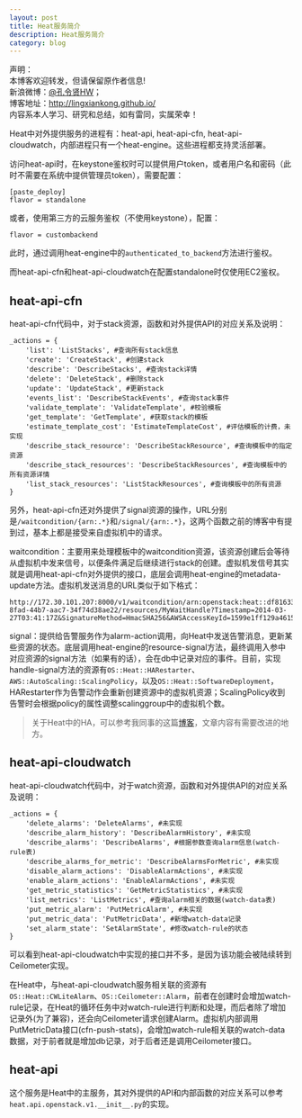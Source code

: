 ```yaml
---
layout: post
title: Heat服务简介
description: Heat服务简介
category: blog
---
```


声明：  
本博客欢迎转发，但请保留原作者信息!  
新浪微博：[@孔令贤HW](http://weibo.com/lingxiankong)；   
博客地址：<http://lingxiankong.github.io/>  
内容系本人学习、研究和总结，如有雷同，实属荣幸！

Heat中对外提供服务的进程有：heat-api, heat-api-cfn, heat-api-cloudwatch，内部进程只有一个heat-engine。这些进程都支持灵活部署。

访问heat-api时，在keystone鉴权时可以提供用户token，或者用户名和密码（此时不需要在系统中提供管理员token），需要配置：  

    [paste_deploy]
    flavor = standalone

或者，使用第三方的云服务鉴权（不使用keystone），配置：

    flavor = custombackend
此时，通过调用heat-engine中的`authenticated_to_backend`方法进行鉴权。

而heat-api-cfn和heat-api-cloudwatch在配置standalone时仅使用EC2鉴权。

## heat-api-cfn
heat-api-cfn代码中，对于stack资源，函数和对外提供API的对应关系及说明：  

    _actions = {
        'list': 'ListStacks', #查询所有stack信息
        'create': 'CreateStack', #创建stack
        'describe': 'DescribeStacks', #查询stack详情
        'delete': 'DeleteStack', #删除stack
        'update': 'UpdateStack', #更新stack
        'events_list': 'DescribeStackEvents', #查询stack事件
        'validate_template': 'ValidateTemplate', #校验模板
        'get_template': 'GetTemplate', #获取stack的模板
        'estimate_template_cost': 'EstimateTemplateCost', #评估模板的计费，未实现
        'describe_stack_resource': 'DescribeStackResource', #查询模板中的指定资源
        'describe_stack_resources': 'DescribeStackResources', #查询模板中的所有资源详情
        'list_stack_resources': 'ListStackResources', #查询模板中的所有资源
    }

另外，heat-api-cfn还对外提供了signal资源的操作，URL分别是`/waitcondition/{arn:.*}`和`/signal/{arn:.*}`，这两个函数之前的博客中有提到过，基本上都是接受来自虚拟机中的请求。

waitcondition：主要用来处理模板中的waitcondition资源，该资源创建后会等待从虚拟机中发来信号，以便条件满足后继续进行stack的创建。虚拟机发信号其实就是调用heat-api-cfn对外提供的接口，底层会调用heat-engine的metadata-update方法。虚拟机发送消息的URL类似于如下格式：

    http://172.30.101.207:8000/v1/waitcondition/arn:openstack:heat::df816333ee04421d96aea3470b36dd51:stacks/waitcondition_test/16b1d980-8fad-44b7-aac7-34f74d38ae22/resources/MyWaitHandle?Timestamp=2014-03-27T03:41:17Z&SignatureMethod=HmacSHA256&AWSAccessKeyId=1599e1ff129a4615ae25ba44099ff677&SignatureVersion=2&Signature=MMS4fBdg8jLZozRd9TYcJVYhMjODY%2B1lzFJTmQq74Yg=

signal：提供给告警服务作为alarm-action调用，向Heat中发送告警消息，更新某些资源的状态。底层调用heat-engine的resource-signal方法，最终调用入参中对应资源的signal方法（如果有的话），会在db中记录对应的事件。目前，实现handle-signal方法的资源有`OS::Heat::HARestarter`、`AWS::AutoScaling::ScalingPolicy`，以及`OS::Heat::SoftwareDeployment`，HARestarter作为告警动作会重新创建资源中的虚拟机资源；ScalingPolicy收到告警时会根据policy的属性调整scalinggroup中的虚拟机个数。

> 关于Heat中的HA，可以参考我同事的这篇[博客](http://kiwik.github.io/openstack/2014/03/22/Heat-HA/)，文章内容有需要改进的地方。

## heat-api-cloudwatch
heat-api-cloudwatch代码中，对于watch资源，函数和对外提供API的对应关系及说明：

    _actions = {
        'delete_alarms': 'DeleteAlarms', #未实现
        'describe_alarm_history': 'DescribeAlarmHistory', #未实现
        'describe_alarms': 'DescribeAlarms', #根据参数查询alarm信息(watch-rule表)
        'describe_alarms_for_metric': 'DescribeAlarmsForMetric', #未实现
        'disable_alarm_actions': 'DisableAlarmActions', #未实现
        'enable_alarm_actions': 'EnableAlarmActions', #未实现
        'get_metric_statistics': 'GetMetricStatistics', #未实现
        'list_metrics': 'ListMetrics', #查询alarm相关的数据(watch-data表)
        'put_metric_alarm': 'PutMetricAlarm', #未实现
        'put_metric_data': 'PutMetricData', #新增watch-data记录
        'set_alarm_state': 'SetAlarmState', #修改watch-rule的状态
    }

可以看到heat-api-cloudwatch中实现的接口并不多，是因为该功能会被陆续转到Ceilometer实现。

在Heat中，与heat-api-cloudwatch服务相关联的资源有`OS::Heat::CWLiteAlarm`、`OS::Ceilometer::Alarm`，前者在创建时会增加watch-rule记录，在Heat的循环任务中对watch-rule进行判断和处理，而后者除了增加记录外(为了兼容)，还会向Ceilometer请求创建Alarm。虚拟机内部调用PutMetricData接口(cfn-push-stats)，会增加watch-rule相关联的watch-data数据，对于前者就是增加db记录，对于后者还是调用Ceilometer接口。

## heat-api
这个服务是Heat中的主服务，其对外提供的API和内部函数的对应关系可以参考`heat.api.openstack.v1.__init__.py`的实现。